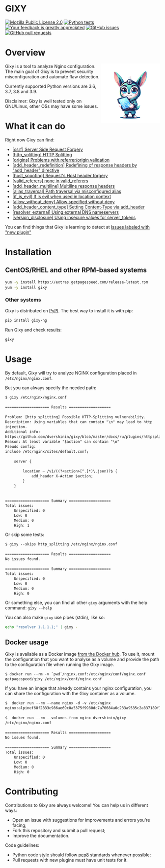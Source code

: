 GIXY
====
[![Mozilla Public License 2.0](https://img.shields.io/github/license/dvershinin/gixy.svg?style=flat-square)](https://github.com/dvershinin/gixy/blob/master/LICENSE)
[![Python tests](https://github.com/dvershinin/gixy/actions/workflows/pythonpackage.yml/badge.svg)](https://github.com/dvershinin/gixy/actions/workflows/pythonpackage.yml)
[![Your feedback is greatly appreciated](https://img.shields.io/maintenance/yes/2023.svg?style=flat-square)](https://github.com/dvershinin/gixy/issues/new)
[![GitHub issues](https://img.shields.io/github/issues/dvershinin/gixy.svg?style=flat-square)](https://github.com/dvershinin/gixy/issues)
[![GitHub pull requests](https://img.shields.io/github/issues-pr/dvershinin/gixy.svg?style=flat-square)](https://github.com/dvershinin/gixy/pulls)

# Overview
<img align="right" width="192" height="192" src="docs/gixy.png">

Gixy is a tool to analyze Nginx configuration.
The main goal of Gixy is to prevent security misconfiguration and automate flaw detection.

Currently supported Python versions are 3.6, 3.7, 3.8 and 3.9.

Disclaimer: Gixy is well tested only on GNU/Linux, other OSs may have some issues.

# What it can do

Right now Gixy can find:

*   [[ssrf] Server Side Request Forgery](https://github.com/dvershinin/gixy/blob/master/docs/en/plugins/ssrf.md)
*   [[http_splitting] HTTP Splitting](https://github.com/dvershinin/gixy/blob/master/docs/en/plugins/httpsplitting.md)
*   [[origins] Problems with referrer/origin validation](https://github.com/dvershinin/gixy/blob/master/docs/en/plugins/origins.md)
*   [[add_header_redefinition] Redefining of response headers by  "add_header" directive](https://github.com/dvershinin/gixy/blob/master/docs/en/plugins/addheaderredefinition.md)
*   [[host_spoofing] Request's Host header forgery](https://github.com/dvershinin/gixy/blob/master/docs/en/plugins/hostspoofing.md)
*   [[valid_referers] none in valid_referers](https://github.com/dvershinin/gixy/blob/master/docs/en/plugins/validreferers.md)
*   [[add_header_multiline] Multiline response headers](https://github.com/dvershinin/gixy/blob/master/docs/en/plugins/addheadermultiline.md)
*   [[alias_traversal] Path traversal via misconfigured alias](https://github.com/dvershinin/gixy/blob/master/docs/en/plugins/aliastraversal.md)
*   [[if_is_evil] If is evil when used in location context](https://github.com/dvershinin/gixy/blob/master/docs/en/plugins/if_is_evil.md)
*   [[allow_without_deny] Allow specified without deny](https://github.com/dvershinin/gixy/blob/master/docs/en/plugins/allow_without_deny.md)
*   [[add_header_content_type] Setting Content-Type via add_header](https://github.com/dvershinin/gixy/blob/master/docs/en/plugins/add_header_content_type.md)
*   [[resolver_external] Using external DNS nameservers](https://blog.zorinaq.com/nginx-resolver-vulns/)
*   [[version_disclosure] Using insecure values for server_tokens](https://github.com/dvershinin/gixy/blob/master/docs/en/plugins/version_disclosure.md)

You can find things that Gixy is learning to detect at [Issues labeled with "new plugin"](https://github.com/dvershinin/gixy/issues?q=is%3Aissue+is%3Aopen+label%3A%22new+plugin%22)

# Installation

## CentOS/RHEL and other RPM-based systems

```bash
yum -y install https://extras.getpagespeed.com/release-latest.rpm
yum -y install gixy
```
### Other systems

Gixy is distributed on [PyPI](https://pypi.python.org/pypi/gixy-ng). The best way to install it is with pip:

```bash
pip install gixy-ng
```

Run Gixy and check results:
```bash
gixy
```

# Usage

By default, Gixy will try to analyze NGINX configuration placed in `/etc/nginx/nginx.conf`.

But you can always specify the needed path:
```
$ gixy /etc/nginx/nginx.conf

==================== Results ===================

Problem: [http_splitting] Possible HTTP-Splitting vulnerability.
Description: Using variables that can contain "\n" may lead to http injection.
Additional info: https://github.com/dvershinin/gixy/blob/master/docs/ru/plugins/httpsplitting.md
Reason: At least variable "$action" can contain "\n"
Pseudo config:
include /etc/nginx/sites/default.conf;

	server {

		location ~ /v1/((?<action>[^.]*)\.json)?$ {
			add_header X-Action $action;
		}
	}


==================== Summary ===================
Total issues:
    Unspecified: 0
    Low: 0
    Medium: 0
    High: 1
```

Or skip some tests:
```
$ gixy --skips http_splitting /etc/nginx/nginx.conf

==================== Results ===================
No issues found.

==================== Summary ===================
Total issues:
    Unspecified: 0
    Low: 0
    Medium: 0
    High: 0
```

Or something else, you can find all other `gixy` arguments with the help command: `gixy --help`

You can also make `gixy` use pipes (stdin), like so:

```bash
echo "resolver 1.1.1.1;" | gixy -
```

## Docker usage

Gixy is available as a Docker image [from the Docker hub](https://hub.docker.com/r/getpagespeed/gixy/). To
use it, mount the configuration that you want to analyse as a volume and provide the path to the
configuration file when running the Gixy image.
```
$ docker run --rm -v `pwd`/nginx.conf:/etc/nginx/conf/nginx.conf getpagespeed/gixy /etc/nginx/conf/nginx.conf
```

If you have an image that already contains your nginx configuration, you can share the configuration
with the Gixy container as a volume.
```
$  docker run --rm --name nginx -d -v /etc/nginx
nginx:alpinef68f2833e986ae69c0a5375f9980dc7a70684a6c233a9535c2a837189f14e905

$  docker run --rm --volumes-from nginx dvershinin/gixy /etc/nginx/nginx.conf

==================== Results ===================
No issues found.

==================== Summary ===================
Total issues:
    Unspecified: 0
    Low: 0
    Medium: 0
    High: 0

```

# Contributing
Contributions to Gixy are always welcome! You can help us in different ways:
  * Open an issue with suggestions for improvements and errors you're facing;
  * Fork this repository and submit a pull request;
  * Improve the documentation.

Code guidelines:
  * Python code style should follow [pep8](https://www.python.org/dev/peps/pep-0008/) standards whenever possible;
  * Pull requests with new plugins must have unit tests for it.

